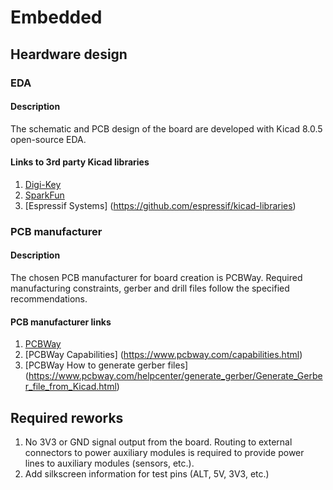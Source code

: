 # Embedded 

## Heardware design

### EDA
#### Description
The schematic and PCB design of the board are developed with Kicad 8.0.5 open-source EDA.

#### Links to 3rd party Kicad libraries
1. [Digi-Key](https://github.com/Digi-Key/digikey-kicad-library)
2. [SparkFun](https://github.com/sparkfun/SparkFun-KiCad-Libraries)
3. [Espressif Systems] (https://github.com/espressif/kicad-libraries)

### PCB manufacturer
#### Description
The chosen PCB manufacturer for board creation is PCBWay. Required manufacturing constraints, gerber and drill files follow the specified recommendations.

#### PCB manufacturer links
1. [PCBWay](https://www.pcbway.com/)
2. [PCBWay Capabilities] (https://www.pcbway.com/capabilities.html)
3. [PCBWay How to generate gerber files] (https://www.pcbway.com/helpcenter/generate_gerber/Generate_Gerber_file_from_Kicad.html)

## Required reworks
1. No 3V3 or GND signal output from the board. Routing to external connectors to power auxiliary modules is required to provide power lines to auxiliary modules (sensors, etc.).
2. Add silkscreen information for test pins (ALT, 5V, 3V3, etc.)

